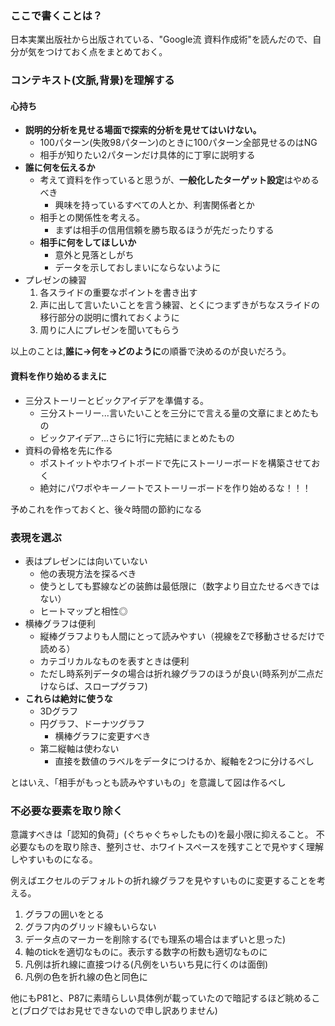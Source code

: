 ### ここで書くことは？
日本実業出版社から出版されている、"Google流 資料作成術"を読んだので、自分が気をつけておく点をまとめておく。

### コンテキスト(文脈,背景)を理解する
#### 心持ち
- **説明的分析を見せる場面で探索的分析を見せてはいけない。**
    - 100パターン(失敗98パターン)のときに100パターン全部見せるのはNG
    - 相手が知りたい2パターンだけ具体的に丁寧に説明する
- **誰に何を伝えるか**
    - 考えて資料を作っていると思うが、**一般化したターゲット設定**はやめるべき
        - 興味を持っているすべての人とか、利害関係者とか
    - 相手との関係性を考える。
        - まずは相手の信用信頼を勝ち取るほうが先だったりする
    - **相手に何をしてほしいか**
        - 意外と見落としがち
        - データを示しておしまいにならないように
- プレゼンの練習
    1. 各スライドの重要なポイントを書き出す
    2. 声に出して言いたいことを言う練習、とくにつまずきがちなスライドの移行部分の説明に慣れておくように
    3. 周りに人にプレゼンを聞いてもらう

以上のことは,**誰に→何を→どのように**の順番で決めるのが良いだろう。

#### 資料を作り始めるまえに
- 三分ストーリーとビックアイデアを準備する。
    - 三分ストーリー...言いたいことを三分にで言える量の文章にまとめたもの
    - ビックアイデア...さらに1行に完結にまとめたもの
- 資料の骨格を先に作る
    - ポストイットやホワイトボードで先にストーリーボードを構築させておく
    - 絶対にパワポやキーノートでストーリーボードを作り始めるな！！！

予めこれを作っておくと、後々時間の節約になる

### 表現を選ぶ
- 表はプレゼンには向いていない
    - 他の表現方法を探るべき
    - 使うとしても罫線などの装飾は最低限に（数字より目立たせるべきではない）
    - ヒートマップと相性◎
- 横棒グラフは便利
    - 縦棒グラフよりも人間にとって読みやすい（視線をZで移動させるだけで読める）
    - カテゴリカルなものを表すときは便利
    - ただし時系列データの場合は折れ線グラフのほうが良い(時系列が二点だけならば、スロープグラフ)
- **これらは絶対に使うな**
    - 3Dグラフ
    - 円グラフ、ドーナツグラフ
        - 横棒グラフに変更すべき
    - 第二縦軸は使わない
        - 直接を数値のラベルをデータにつけるか、縦軸を2つに分けるべし

とはいえ、「相手がもっとも読みやすいもの」を意識して図は作るべし


### 不必要な要素を取り除く
意識すべきは「認知的負荷」(ぐちゃぐちゃしたもの)を最小限に抑えること。
不必要なものを取り除き、整列させ、ホワイトスペースを残すことで見やすく理解しやすいものになる。

例えばエクセルのデフォルトの折れ線グラフを見やすいものに変更することを考える。
1. グラフの囲いをとる
2. グラフ内のグリッド線もいらない
3. データ点のマーカーを削除する(でも理系の場合はまずいと思った)
4. 軸のtickを適切なものに。表示する数字の桁数も適切なものに
5. 凡例は折れ線に直接つける(凡例をいちいち見に行くのは面倒)
6. 凡例の色を折れ線の色と同色に

他にもP81と、P87に素晴らしい具体例が載っていたので暗記するほど眺めること(ブログではお見せできないので申し訳ありません)


